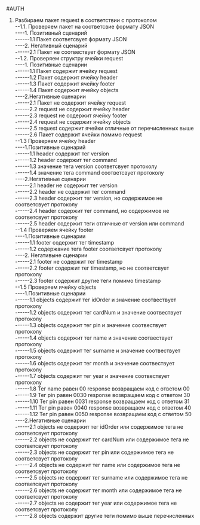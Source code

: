 #AUTH
1. Разбираем пакет request в соответствии с протоколом  
--1.1. Проверяем пакет на соответсвие формату JSON  
----1. Позитивный сценарий  
------1.1 Пакет соответсвует формату JSON  
----2. Негативный сценарий  
------2.1 Пакет не соотвествует формату JSON  
--1.2. Проверяем структру  ячейки request  
----1. Позитивные сценарии  
------1.1 Пакет содержит ячейку request  
------1.2 Пакет содержит ячейку header  
------1.3 Пакет содержит ячейку footer  
------1.4 Пакет содержит ячейку objects  
----2.Негативные сценарии  
------2.1 Пакет не содержит ячейку request  
------2.2 request не содержит ячейку header  
------2.3 request не содержит ячейку footer  
------2.4 request не содержит ячейку objects  
------2.5 request содержит ячейки отличные от перечисленных выше  
------2.6 Пакет содержит ячейки помимо request  
--1.3 Проверяем ячейку header  
----1.Позитивные сценарий  
------1.1 header содержит тег version  
------1.2 header cодержит тег command  
------1.3 значение тега version соответсвует протоколу  
------1.4 значение тега command соответсвует протоколу  
----2.Негативные сценарии  
------2.1 header не содержит тег version  
------2.2 header не содержит тег command  
------2.3 header содержит тег version, но содержимое не соответсвует протоколу  
------2.4 header содержит тег command, но содержимое не соответсвует протоколу  
------2.5 header содержит теги отличные от version или command  
--1.4 Проверяем ячейку footer   
----1.Позитивные сценарии  
------1.1 footer содержит тег timestamp  
------1.2 содержание тега footer соответсвует протоколу  
----2. Негативыне сценарии  
------2.1 footer не содержит тег timestamp  
------2.2 footer содержит тег timestamp, но не соответсвует протоколу  
------2.3 footer содержит другие теги помимо timestamp  
--1.5 Проверяем ячейку objects  
----1.Позитивные сценарии  
------1.1 objects содержит тег idOrder и значение соотвествует протоколу  
------1.2 objects содержит тег cardNum и значение соотвествует протоколу  
------1.3 objects содержит тег pin и значение соотвествует протоколу  
------1.4 objects содержит тег name и значение соотвествует протоколу  
------1.5 objects содержит тег surname и значение соотвествует протоколу  
------1.6 objects содержит тег month и значение соотвествует протоколу  
------1.7 objects содержит тег year и значение соотвествует протоколу  
------1.8 Тег name равен 00 response возвращаем код с ответом 00  
------1.9 Тег pin равен 0030 response возвращаем код с ответом 30  
------1.10 Тег pin равен 0031 response возвращаем код с ответом 31  
------1.11 Тег pin равен 0040 response возвращаем код с ответом 40  
------1.12 Тег pin равен 0050 response возвращаем код с ответом 50  
----2.Негативные сценарии  
------2.1 objects не содержит тег idOrder  или содержимое тега не соответсвует протоколу  
------2.2 objects не содержит тег cardNum  или содержимое тега не соответсвует протоколу  
------2.3 objects не содержит тег pin  или содержимое тега не соответсвует протоколу  
------2.4 objects не содержит тег name  или содержимое тега не соответсвует протоколу  
------2.5 objects не содержит тег surname  или содержимое тега не соответсвует протоколу  
------2.6 objects не содержит тег month  или содержимое тега не соответсвует протоколу  
------2.7 objects не содержит тег year  или содержимое тега не соответсвует протоколу  
------2.8 objects содержит  другие теги помимо выше перечисленных  